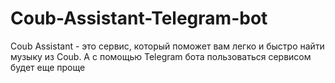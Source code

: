 # Coub-Assistant-Telegram-bot
Coub Assistant - это сервис, который поможет вам легко и быстро найти музыку из Coub. А с помощью Telegram бота пользоваться сервисом будет еще проще
